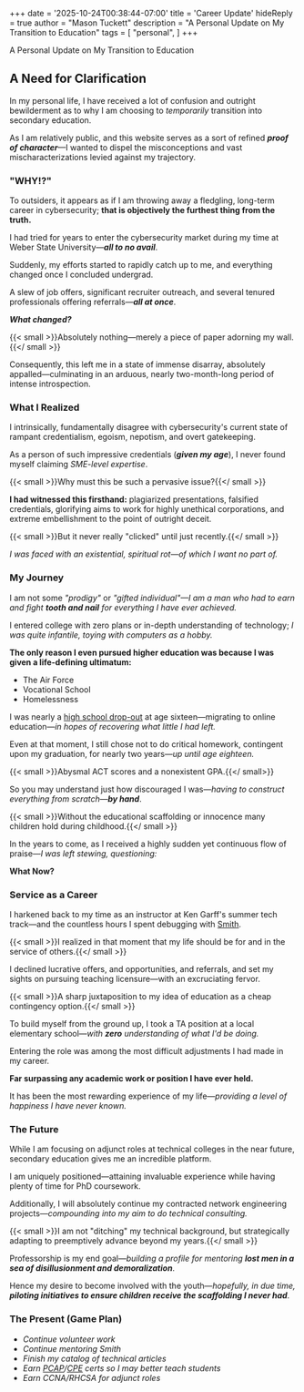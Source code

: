+++
date = '2025-10-24T00:38:44-07:00'
title = 'Career Update'
hideReply = true
author = "Mason Tuckett"
description = "A Personal Update on My Transition to Education"
tags = [
    "personal",
]
+++

A Personal Update on My Transition to Education

## A Need for Clarification

In my personal life, I have received a lot of confusion and outright bewilderment as to why I am choosing to *temporarily* transition into secondary education. 

As I am relatively public, and this website serves as a sort of refined *__proof of character__*—I wanted to dispel the misconceptions and vast mischaracterizations levied against my trajectory. 

### "WHY!?"

To outsiders, it appears as if I am throwing away a fledgling, long-term career in cybersecurity; __that is objectively the furthest thing from the truth.__

I had tried for years to enter the cybersecurity market during my time at Weber State University—__*all to no avail*__. 

Suddenly, my efforts started to rapidly catch up to me, and everything changed once I concluded undergrad. 

A slew of job offers, significant recruiter outreach, and several tenured professionals offering referrals—__*all at once*__.

__*What changed?*__

{{< small >}}Absolutely nothing—merely a piece of paper adorning my wall.{{</ small >}}

Consequently, this left me in a state of immense disarray, absolutely appalled—culminating in an arduous, nearly two-month-long period of intense introspection. 

### What I Realized

I intrinsically, fundamentally disagree with cybersecurity's current state of rampant credentialism, egoism, nepotism, and overt gatekeeping.

As a person of such impressive credentials (*__given my age__*), I never found myself claiming *SME-level expertise*.

{{< small >}}Why must this be such a pervasive issue?{{</ small >}}

__I had witnessed this firsthand:__ plagiarized presentations, falsified credentials, glorifying aims to work for highly unethical corporations, and extreme embellishment to the point of outright deceit. 

{{< small >}}But it never really "clicked" until just recently.{{</ small >}}

*I was faced with an existential, spiritual rot—of which I want no part of.*

### My Journey

I am not some *"prodigy"* or *"gifted individual"—I am a man who had to earn and fight __tooth and nail__ for everything I have ever achieved.*

I entered college with zero plans or in-depth understanding of technology; *I was quite infantile, toying with computers as a hobby.* 

__The only reason I even pursued higher education was because I was given a life-defining ultimatum:__

- The Air Force
- Vocational School
- Homelessness

I was nearly a [high school drop-out](https://web.archive.org/web/20251026111432/https://prezi.com/p/pdoo8ktodsxb/booth-and-hamlet-justifications/) at age sixteen—migrating to online education—*in hopes of recovering what little I had left.*

Even at that moment, I still chose not to do critical homework, contingent upon my graduation, for nearly two years—*up until age eighteen.*

{{< small >}}Abysmal ACT scores and a nonexistent GPA.{{</ small>}}

So you may understand just how discouraged I was—*having to construct everything from scratch*—__*by hand*__.

{{< small >}}Without the educational scaffolding or innocence many children hold during childhood.{{</ small >}}

In the years to come, as I received a highly sudden yet continuous flow of praise—*I was left stewing, questioning:*

__What Now?__

### Service as a Career

I harkened back to my time as an instructor at Ken Garff's summer tech track—and the countless hours I spent debugging with [Smith](https://smithbarlow.net).

{{< small >}}I realized in that moment that my life should be for and in the service of others.{{</ small >}}

I declined lucrative offers, and opportunities, and referrals, and set my sights on pursuing teaching licensure—with an excruciating fervor.

{{< small >}}A sharp juxtaposition to my idea of education as a cheap contingency option.{{</ small >}}

To build myself from the ground up, I took a TA position at a local elementary school—*with __zero__ understanding of what I'd be doing.*

Entering the role was among the most difficult adjustments I had made in my career.

__Far surpassing any academic work or position I have ever held.__ 

It has been the most rewarding experience of my life—*providing a level of happiness I have never known.* 

### The Future

While I am focusing on adjunct roles at technical colleges in the near future, secondary education gives me an incredible platform. 

I am uniquely positioned—attaining invaluable experience while having plenty of time for PhD coursework.

Additionally, I will absolutely continue my contracted network engineering projects—*compounding into my aim to do technical consulting.*

{{< small >}}I am not "ditching" my technical background, but strategically adapting to preemptively advance beyond my years.{{</ small >}}

Professorship is my end goal—*building a profile for mentoring __lost men in a sea of disillusionment and demoralization__*.

Hence my desire to become involved with the youth—*hopefully, in due time,* *__piloting initiatives to ensure children receive the scaffolding I never had__*. 


### The Present (Game Plan)

- *Continue volunteer work*
- *Continue mentoring Smith*
- *Finish my catalog of technical articles*
- *Earn [PCAP](https://github.com/masontuckett/pcap-prep)/[CPE](https://github.com/masontuckett/cpe-prep) certs so I may better teach students*
- *Earn CCNA/RHCSA for adjunct roles*
